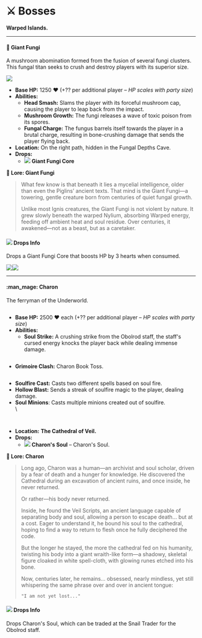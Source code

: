 # ⚔️ Bosses

**Warped Islands.**

***

#### :mushroom: Giant Fungi <a href="#thanatos-the-forsaken-choir" id="thanatos-the-forsaken-choir"></a>

A mushroom abomination formed from the fusion of several fungi clusters. This fungal titan seeks to crush and destroy players with its superior size.&#x20;

![](../../../.gitbook/assets/giantfungi.gif)

* **Base HP:** 1250 ❤️ (+?? per additional player – _HP scales with party size_)
* **Abilities:**
  * **Head Smash:** Slams the player with its forceful mushroom cap, causing the player to leap back from the impact.
  * **Mushroom Growth:** The fungi releases a wave of toxic poison from its spores.&#x20;
  * **Fungal Charge:** The fungus barrels itself towards the player in a brutal charge, resulting in bone-crushing damage that sends the player flying back.&#x20;
* **Location:** On the right path, hidden  in the Fungal Depths Cave.&#x20;
* **Drops:**
  * ![](https://wiki.drgnshield.com/~gitbook/image?url=https%3A%2F%2F1729500015-files.gitbook.io%2F%7E%2Ffiles%2Fv0%2Fb%2Fgitbook-x-prod.appspot.com%2Fo%2Fspaces%252F6yr2oI9PwLQ7DW24nBxU%252Fuploads%252FfWWwRlizkYn0myULnhfn%252Fimage.png%3Falt%3Dmedia%26token%3D2b412e5a-307b-4c08-b557-ea463696cbbc\&width=300\&dpr=4\&quality=100\&sign=a9566eb\&sv=2) **Giant Fungi Core**

**📖 Lore: Giant Fungi**

> What few know is that beneath it lies a mycelial intelligence, older than even the Piglins’ ancient texts. That mind is the Giant Fungi—a towering, gentle creature born from centuries of quiet fungal growth.
>
> Unlike most Ignis creatures, the Giant Fungi is not violent by nature. It grew slowly beneath the warped Nylium, absorbing Warped energy, feeding off ambient heat and soul residue. Over centuries, it awakened—not as a beast, but as a caretaker.

#### ![](https://wiki.drgnshield.com/~gitbook/image?url=https%3A%2F%2F1729500015-files.gitbook.io%2F%7E%2Ffiles%2Fv0%2Fb%2Fgitbook-x-prod.appspot.com%2Fo%2Fspaces%252F6yr2oI9PwLQ7DW24nBxU%252Fuploads%252FN8pFAlpFWpes6TF8xlk9%252Fcosmic_ally.png%3Falt%3Dmedia%26token%3Dfddc91d1-a5f4-4b89-aac3-36077137abf4\&width=300\&dpr=4\&quality=100\&sign=b17cfde4\&sv=2) Drops Info <a href="#drops-info" id="drops-info"></a>

Drops a Giant Fungi Core that boosts HP by 3 hearts when consumed.

![](https://wiki.drgnshield.com/~gitbook/image?url=https%3A%2F%2F1729500015-files.gitbook.io%2F%7E%2Ffiles%2Fv0%2Fb%2Fgitbook-x-prod.appspot.com%2Fo%2Fspaces%252F6yr2oI9PwLQ7DW24nBxU%252Fuploads%252FfnRCJNWOngxXzkPJmSW7%252Fimage.png%3Falt%3Dmedia%26token%3De64fd489-f053-4e48-8460-94d52fee2c23\&width=768\&dpr=4\&quality=100\&sign=ccba987e\&sv=2)![](https://wiki.drgnshield.com/~gitbook/image?url=https%3A%2F%2F1729500015-files.gitbook.io%2F%7E%2Ffiles%2Fv0%2Fb%2Fgitbook-x-prod.appspot.com%2Fo%2Fspaces%252F6yr2oI9PwLQ7DW24nBxU%252Fuploads%252FXfPYaYGiyqbXmawnzP4D%252Fshield.gif%3Falt%3Dmedia%26token%3D96ffce81-c6fd-4772-8db9-4cf44011cf86\&width=768\&dpr=4\&quality=100\&sign=41dda58b\&sv=2)

***

#### :man\_mage: Charon <a href="#mrox-and-grox-the-twin-howls" id="mrox-and-grox-the-twin-howls"></a>

The ferryman of the Underworld.

<figure><img src="../../../.gitbook/assets/charon.gif" alt=""><figcaption></figcaption></figure>

* **Base HP:** 2500 ❤️ each (+?? per additional player – _HP scales with party size_)
* **Abilities:**
  * **Soul Strike:** A crushing strike from the Obolrod staff, the staff's cursed energy knocks the player back while dealing immense damage.

<figure><img src="../../../.gitbook/assets/charonmelee.gif" alt=""><figcaption></figcaption></figure>

* **Grimoire Clash:** Charon Book Toss.

<figure><img src="../../../.gitbook/assets/charonbooktoss.gif" alt=""><figcaption></figcaption></figure>

* **Soulfire Cast:** Casts two different spells based on soul fire.
* **Hollow Blast:** Sends a streak of soulfire magic to the player, dealing damage.
* **Soul Minions**: Casts multiple minions created out of soulfire. \
  \


<div align="left"><figure><img src="../../../.gitbook/assets/charonminoncast.gif" alt=""><figcaption></figcaption></figure> <figure><img src="../../../.gitbook/assets/charonminion.gif" alt=""><figcaption></figcaption></figure></div>

* **Location:** **The Cathedral of Veil.**
* **Drops:**
  * ![](https://wiki.drgnshield.com/~gitbook/image?url=https%3A%2F%2F1729500015-files.gitbook.io%2F%7E%2Ffiles%2Fv0%2Fb%2Fgitbook-x-prod.appspot.com%2Fo%2Fspaces%252F6yr2oI9PwLQ7DW24nBxU%252Fuploads%252FMCnm97cB4dIqsQGNq7Rs%252Fdrako_claw.png%3Falt%3Dmedia%26token%3D2a4d3a68-1c4e-4de0-b209-fd1278324625\&width=300\&dpr=4\&quality=100\&sign=3e9920c\&sv=2) **Charon's Soul** – Charon's Soul.

**📖 Lore: Charon**

> Long ago, Charon was a human—an archivist and soul scholar, driven by a fear of death and a hunger for knowledge. He discovered the Cathedral during an excavation of ancient ruins, and once inside, he never returned.
>
> Or rather—his body never returned.
>
> Inside, he found the Veil Scripts, an ancient language capable of separating body and soul, allowing a person to escape death... but at a cost. Eager to understand it, he bound his soul to the cathedral, hoping to find a way to return to flesh once he fully deciphered the code.
>
> But the longer he stayed, the more the cathedral fed on his humanity, twisting his body into a giant wraith-like form—a shadowy, skeletal figure cloaked in white spell-cloth, with glowing runes etched into his bone.
>
> Now, centuries later, he remains... obsessed, nearly mindless, yet still whispering the same phrase over and over in ancient tongue:
>
> ```
> "I am not yet lost..."
> ```

#### ![](https://wiki.drgnshield.com/~gitbook/image?url=https%3A%2F%2F1729500015-files.gitbook.io%2F%7E%2Ffiles%2Fv0%2Fb%2Fgitbook-x-prod.appspot.com%2Fo%2Fspaces%252F6yr2oI9PwLQ7DW24nBxU%252Fuploads%252FN8pFAlpFWpes6TF8xlk9%252Fcosmic_ally.png%3Falt%3Dmedia%26token%3Dfddc91d1-a5f4-4b89-aac3-36077137abf4\&width=300\&dpr=4\&quality=100\&sign=b17cfde4\&sv=2) Drops Info <a href="#drops-info-1" id="drops-info-1"></a>

Drops Charon's Soul, which can be traded at the Snail Trader for the Obolrod staff.

<figure><img src="../../../.gitbook/assets/charonstaff.gif" alt=""><figcaption></figcaption></figure>

<figure><img src="../../../.gitbook/assets/obolrod.png" alt=""><figcaption></figcaption></figure>
